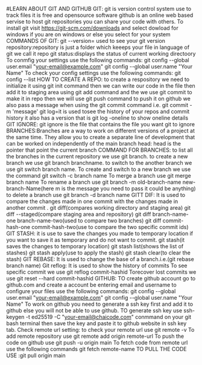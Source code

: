 #LEARN ABOUT GIT AND GITHUB
GIT:
git is version control system use to track files it is free and opensource software
github is an online web based servise to host git repositories you can share your code with others.
To install git visit https://git-scm.com/downloads and select dowload for windows if you are on windows or else you select for your system
COMMANDS OF GIT:
git --version= used to see your git version
repository:repository is just a folder which keeeps your file in language of git we call it repo
git status:displays the status of current working directoory
To conmfig your settings use the following commands:
git config --global user.email "your-email@example.com"
git config --global user.name "Your Name"
To check your config settings use the following commands:
git config --list
HOW TO CREATE A REPO:
to create a respository we need to initialize it using git init command
then we can write our code in the file then add it to staging area using git add command and the we use git commit to make it in repo then we will use git push command to push it on github
we also pass a message when using the git commit command
i.e. git commit -m 'message'
git log=it is used tosee the history of your repos and commit history
it also has a version that is git log -oneline to show oneline details
GIT IGNORE: git ignore is the file that contains the file you want git to ignore
BRANCHES:Branches are a way to work on different versions of a project at the same time. They allow you to create a separate line of development that can be worked on independently of the main branch
head: head is the pointer that point the current branch
COMMAND FOR BRANCHES:
to list all the branches in the current repository we use git branch.
to create a new branch we use git branch branchname.
to switch to the another  branch we use git switch branch name.
To create and switch to a new branch we use the command git switch -c branch name
To merge a branch use git merge branch name 
To rename a branch use git branch -m old-branch-name new-branch-Name(here m is the message you need to pass it could be anything)
to delete a branch use git branch -d branch name
GITT DIF:
It is used to compare the changes made in one commit with the changes made in another commit .
git diff(compares working directory and staging area)
git diff --staged(compare staging area and repository)
git diff branch-name-one branch-name-two(used to compare two branches)
git diff commit-hash-one commit-hash-two(use to compare the two specific commit ids)
GIT STASH:
it is use to save the changes you made to temporary location if you want to save it as temporary and do not want to commit.
git stash(it saves the changes to temporary location)
git stash list(shows the list of stashes)
git stash apply(use to apply the stash)
git stash clear(to clear the stash)
GIT REBASE:
It is  used to change the base of a branch.i.e.(git rebase branch name)
Git reflog:
It is used to show the history of commits
To see specific commit we use  git reflog commit-hashid
Torecover lost commits we use git reset --hard commit-hashid
GITHUB:
TO create github account go to github.com and create a account be entering email and username
to configure your files use the following commands:
git config --global user.email "your-email@example.com"
git config --global user.name "Your Name"
To work on github you need to generate a ssh key first and add it to github else you will not be able to use github.
TO generate ssh key use ssh-keygen -t ed25519 -C "your-email@chaicode.com" conmmand on your git bash terminal then save the key and paste it to github website in ssh key tab.
Check remote url setting:
to check your remote url use git remote -v
To add remote repository  use git remote add origin remote-url
To push the code on github use git push -u origin main
To fetch code from remote url use the following commands
git fetch remote-name
TO PULL THE CODE USE :git pull origin main

